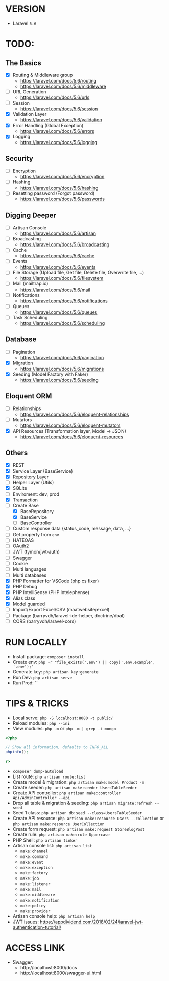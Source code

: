 # VERSION

- Laravel `5.6`

# TODO:

## The Basics

- [x] Routing & Middleware group
  + https://laravel.com/docs/5.6/routing
  + https://laravel.com/docs/5.6/middleware
- [ ] URL Generation
  + https://laravel.com/docs/5.6/urls
- [ ] Session
  + https://laravel.com/docs/5.6/session
- [x] Validation Layer
  + https://laravel.com/docs/5.6/validation
- [x] Error Handling (Global Exception)
  + https://laravel.com/docs/5.6/errors
- [x] Logging
  + https://laravel.com/docs/5.6/logging

## Security

- [ ] Encryption
  + https://laravel.com/docs/5.6/encryption
- [ ] Hashing
  + https://laravel.com/docs/5.6/hashing
- [ ] Resetting password (Forgot password)
  + https://laravel.com/docs/5.6/passwords

## Digging Deeper

- [ ] Artisan Console
  + https://laravel.com/docs/5.6/artisan
- [ ] Broadcasting
  + https://laravel.com/docs/5.6/broadcasting
- [ ] Cache
  + https://laravel.com/docs/5.6/cache
- [ ] Events
  + https://laravel.com/docs/5.6/events
- [ ] File Storage (Upload file, Get file, Delete file, Overwrite file, ...)
  + https://laravel.com/docs/5.6/filesystem
- [ ] Mail (mailtrap.io)
  + https://laravel.com/docs/5.6/mail
- [ ] Notifications
  + https://laravel.com/docs/5.6/notifications
- [ ] Queues
  + https://laravel.com/docs/5.6/queues
- [ ] Task Scheduling
  + https://laravel.com/docs/5.6/scheduling

## Database

- [ ] Pagination
  + https://laravel.com/docs/5.6/pagination
- [x] Migration
  + https://laravel.com/docs/5.6/migrations
- [x] Seeding (Model Factory with Faker)
  + https://laravel.com/docs/5.6/seeding

## Eloquent ORM

- [ ] Relationships
  + https://laravel.com/docs/5.6/eloquent-relationships
- [ ] Mutators
  + https://laravel.com/docs/5.6/eloquent-mutators
- [x] API Resources (Transformation layer, Model -> JSON)
  + https://laravel.com/docs/5.6/eloquent-resources

## Others

- [x] REST
- [x] Service Layer (BaseService)
- [x] Repository Layer
- [ ] Helper Layer (Utils)
- [x] SQLite
- [ ] Enviroment: dev, prod
- [x] Transaction
- [ ] Create Base
  + [x] BaseRepository
  + [x] BaseService
  + [ ] BaseController
- [ ] Custom response data {status_code, message, data, ...}
- [ ] Get property from `env`
- [ ] HATEOAS
- [ ] OAuth2
- [ ] JWT (tymon/jwt-auth)
- [ ] Swagger
- [ ] Cookie
- [ ] Multi languages
- [ ] Multi databases
- [x] PHP Formatter for VSCode (php cs fixer)
- [x] PHP Debug
- [x] PHP IntelliSense (PHP Intelephense)
- [x] Alias class
- [x] Model guarded
- [ ] Import/Export Excel/CSV (maatwebsite/excel)
- [ ] Package (barryvdh/laravel-ide-helper, doctrine/dbal)
- [ ] CORS (barryvdh/laravel-cors)

# RUN LOCALLY

- Install package: `composer install`
- Create env: `php -r "file_exists('.env') || copy('.env.example', '.env');"`
- Generate key: `php artisan key:generate`
- Run Dev: `php artisan serve`
- Run Prod: ``

# TIPS & TRICKS

- Local serve: `php -S localhost:8080 -t public/`
- Reload modules: `php --ini`
- View modules: `php -m` or `php -m | grep -i mongo`
```php
<?php

// Show all information, defaults to INFO_ALL
phpinfo();

?>
```
- `composer dump-autoload`
- List route: `php artisan route:list`
- Create model & migration: `php artisan make:model Product -m`
- Create seeder: `php artisan make:seeder UsersTableSeeder`
- Create API controller: `php artisan make:controller Api/AdminController --api`
- Drop all table & migration & seeding: `php artisan migrate:refresh --seed`
- Seed 1 class: `php artisan db:seed --class=UsersTableSeeder`
- Create API resource: `php artisan make:resource Users --collection` or `php artisan make:resource UserCollection`
- Create form request: `php artisan make:request StoreBlogPost`
- Create rule: `php artisan make:rule Uppercase`
- PHP Shell: `php artisan tinker`
- Artisan console list: `php artisan list`
  + `make:channel`
  + `make:command`
  + `make:event`
  + `make:exception`
  + `make:factory`
  + `make:job`
  + `make:listener`
  + `make:mail`
  + `make:middleware`
  + `make:notification`
  + `make:policy`
  + `make:provider`
- Artisan console help: `php artisan help`
- JWT issues: https://appdividend.com/2018/02/24/laravel-jwt-authentication-tutorial/

# ACCESS LINK

- Swagger:
  + http://localhost:8000/docs
  + http://localhost:8000/swagger-ui.html
